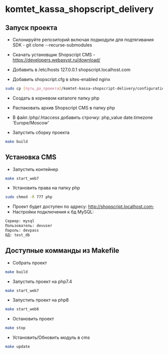# komtet_kassa_shopscript_delivery

## Запуск проекта

- Склонируйте репозиторий включая подмодули для подтягивания SDK - git clone --recurse-submodules
- Скачать установщик Shopscript CMS - https://developers.webasyst.ru/download/

- Добавить в /etc/hosts 127.0.0.1 shopscript.localhost.com
- Добавить shopscript.cfg в sites-enabled nginx

```sh
sudo cp [путь_до_проекта]/komtet-kassa-shopscript-delivery/configuration/shopscript.cfg /etc/nginx/sites-enabled
```

- Cоздать в корневом каталоге папку php
- Распаковать архив Shopscript CMS в папку php
- В файл /php/.htaccess добавить строчку: php_value date.timezone 'Europe/Moscow'

- Запустить сборку проекта

```sh
make build
```

## Установка CMS

- Запустить контейнер

```sh
make start_web7
```

- Установить права на папку php

```sh
sudo chmod -R 777 php
```

- Проект будет доступен по адресу: http://shopscript.localhost.com;
- Настройки подключения к бд MySQL:

```sh
Сервер: mysql
Пользователь: devuser
Пароль: devpass
БД: test_db
```

## Доступные комманды из Makefile

- Собрать проект

```sh
make build
```

- Запустить проект на php7.4

```sh
make start_web7
```

- Запустить проект на php8

```sh
make start_web8
```

- Остановить проект

```sh
make stop
```

- Установить/Обновить модуль в cms

```sh
make update
```
